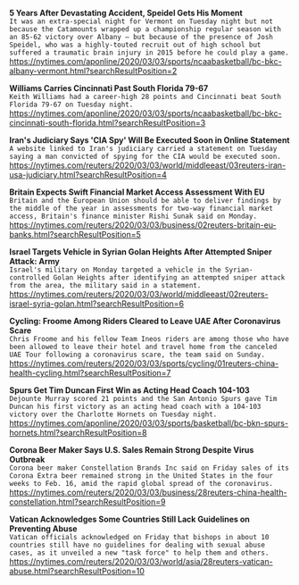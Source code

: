 **5 Years After Devastating Accident, Speidel Gets His Moment**\
`It was an extra-special night for Vermont on Tuesday night but not because the Catamounts wrapped up a championship regular season with an 85-62 victory over Albany — but because of the presence of Josh Speidel, who was a highly-touted recruit out of high school but suffered a traumatic brain injury in 2015 before he could play a game.`\
https://nytimes.com/aponline/2020/03/03/sports/ncaabasketball/bc-bkc-albany-vermont.html?searchResultPosition=2

**Williams Carries Cincinnati Past South Florida 79-67**\
`Keith Williams had a career-high 28 points and Cincinnati beat South Florida 79-67 on Tuesday night. `\
https://nytimes.com/aponline/2020/03/03/sports/ncaabasketball/bc-bkc-cincinnati-south-florida.html?searchResultPosition=3

**Iran's Judiciary Says 'CIA Spy' Will Be Executed Soon in Online Statement**\
`A website linked to Iran's judiciary carried a statement on Tuesday saying a man convicted of spying for the CIA would be executed soon.`\
https://nytimes.com/reuters/2020/03/03/world/middleeast/03reuters-iran-usa-judiciary.html?searchResultPosition=4

**Britain Expects Swift Financial Market Access Assessment With EU**\
`Britain and the European Union should be able to deliver findings by the middle of the year in assessments for two-way financial market access, Britain's finance minister Rishi Sunak said on Monday.`\
https://nytimes.com/reuters/2020/03/03/business/02reuters-britain-eu-banks.html?searchResultPosition=5

**Israel Targets Vehicle in Syrian Golan Heights After Attempted Sniper Attack: Army**\
`Israel's military on Monday targeted a vehicle in the Syrian-controlled Golan Heights after identifying an attempted sniper attack from the area, the military said in a statement.`\
https://nytimes.com/reuters/2020/03/03/world/middleeast/02reuters-israel-syria-golan.html?searchResultPosition=6

**Cycling: Froome Among Riders Cleared to Leave UAE After Coronavirus Scare**\
`Chris Froome and his fellow Team Ineos riders are among those who have been allowed to leave their hotel and travel home from the canceled UAE Tour following a coronavirus scare, the team said on Sunday.`\
https://nytimes.com/reuters/2020/03/03/sports/cycling/01reuters-china-health-cycling.html?searchResultPosition=7

**Spurs Get Tim Duncan First Win as Acting Head Coach 104-103**\
`Dejounte Murray scored 21 points and the San Antonio Spurs gave Tim Duncan his first victory as an acting head coach with a 104-103 victory over the Charlotte Hornets on Tuesday night.`\
https://nytimes.com/aponline/2020/03/03/sports/basketball/bc-bkn-spurs-hornets.html?searchResultPosition=8

**Corona Beer Maker Says U.S. Sales Remain Strong Despite Virus Outbreak**\
`Corona beer maker Constellation Brands Inc said on Friday sales of its Corona Extra beer remained strong in the United States in the four weeks to Feb. 16, amid the rapid global spread of the coronavirus.`\
https://nytimes.com/reuters/2020/03/03/business/28reuters-china-health-constellation.html?searchResultPosition=9

**Vatican Acknowledges Some Countries Still Lack Guidelines on Preventing Abuse**\
`Vatican officials acknowledged on Friday that bishops in about 10 countries still have no guidelines for dealing with sexual abuse cases, as it unveiled a new "task force" to help them and others.`\
https://nytimes.com/reuters/2020/03/03/world/asia/28reuters-vatican-abuse.html?searchResultPosition=10

